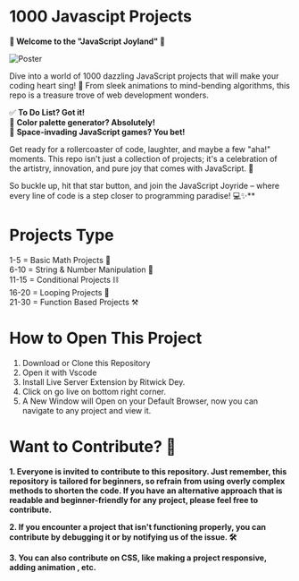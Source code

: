 # 1000 Javascipt Projects

**🎉 Welcome to the "JavaScript Joyland" 🚀**

![Poster](https://res.cloudinary.com/practicaldev/image/fetch/s--2aQBiPNP--/c_limit%2Cf_auto%2Cfl_progressive%2Cq_auto%2Cw_880/https://dev-to-uploads.s3.amazonaws.com/uploads/articles/769cuap96tu5s653bzld.jpg)

Dive into a world of 1000 dazzling JavaScript projects that will make your coding heart sing! 🌟 From sleek animations to mind-bending algorithms, this repo is a treasure trove of web development wonders.

✅ **To Do List? Got it!**<br>
🎨 **Color palette generator? Absolutely!**<br>
🚀 **Space-invading JavaScript games? You bet!**

Get ready for a rollercoaster of code, laughter, and maybe a few "aha!" moments. This repo isn't just a collection of projects; it's a celebration of the artistry, innovation, and pure joy that comes with JavaScript. 🎈

So buckle up, hit that star button, and join the JavaScript Joyride – where every line of code is a step closer to programming paradise! 💻✨**

# Projects Type <br>
1-5   = Basic Math Projects 📐 <br>
6-10  = String & Number Manipulation 🔢 <br>
11-15 = Conditional Projects ⛓️ <br>
16-20 = Looping Projects 🔁 <br>
21-30 = Function Based Projects ⚒️<br>


# How to Open This Project
1. Download or Clone this Repository
2. Open it with Vscode
3. Install Live Server Extension by Ritwick Dey.
4. Click on go live on bottom right corner.
5. A New Window will Open on your Default Browser, now you can navigate to any project and view it.

# Want to Contribute?  🚀

**1. Everyone is invited to contribute to this repository. Just remember, this repository is tailored for beginners, so refrain from using overly complex methods to shorten the code. If you have an alternative approach that is readable and beginner-friendly for any project, please feel free to contribute.** <br>

**2. If you encounter a project that isn't functioning properly, you can contribute by debugging it or by notifying us of the issue. 🛠️**

**3. You can also contribute on CSS, like making a project responsive, adding animation , etc.**

